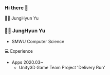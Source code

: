 ### Hi there 👋

👩🏻 JungHyun Yu
### 👩🏻 JungHyun Yu
- SMWU Computer Science

💻 Experience
- Apps 2020.03~
  - Unity3D Game Team Project 'Delivery Run'



<!--
**OliviaYJH/OliviaYJH** is a ✨ _special_ ✨ repository because its `README.md` (this file) appears on your GitHub profile.

Here are some ideas to get you started:

- 🔭 I’m currently working on ...
- 🌱 I’m currently learning ...
- 👯 I’m looking to collaborate on ...
- 🤔 I’m looking for help with ...
- 💬 Ask me about ...
- 📫 How to reach me: ...
- 😄 Pronouns: ...
- ⚡ Fun fact: ...
-->

